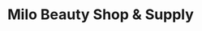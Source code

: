 ---
title: "Milo Beauty Shop & Supply"
url: /santo-domingo-dn/milo-beauty-shop-und-supply/
shop: supermercado
---
